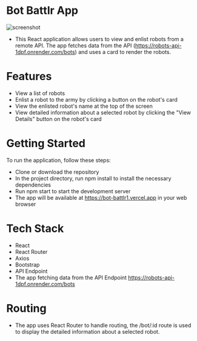 # Bot Battlr App
![screenshot](https://github.com/RemmyKyalo/bot-battlr/blob/main/images/screenshot.png)
- This React application allows users to view and enlist robots from a remote API. The app fetches data from the API (https://robots-api-1dpf.onrender.com/bots) and uses a card to render the robots.

# Features
- View a list of robots
- Enlist a robot to the army by clicking a button on the robot's card
- View the enlisted robot's name at the top of the screen
- View detailed information about a selected robot by clicking the "View Details" button on the robot's card
# Getting Started
To run the application, follow these steps:

- Clone or download the repository
- In the project directory, run npm install to install the necessary dependencies
- Run npm start to start the development server
- The app will be available at https://bot-battlr1.vercel.app in your web browser
# Tech Stack
- React
- React Router
- Axios
- Bootstrap
- API Endpoint
- The app fetching data from the API Endpoint https://robots-api-1dpf.onrender.com/bots

# Routing
- The app uses React Router to handle routing, the /bot/:id route is used to display the detailed information about a selected robot.

